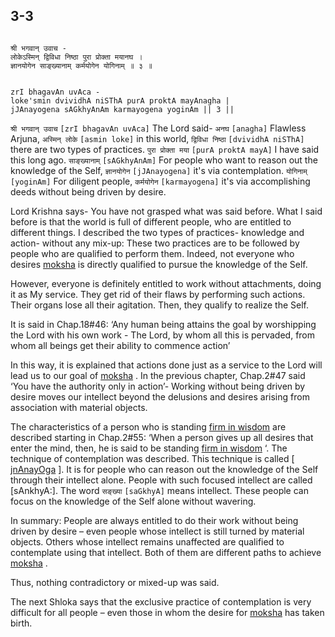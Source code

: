 ## 3-3


```shloka-sa

श्री भगवान् उवाच -
लोकेऽस्मिन् द्विविधा निष्ठा पुरा प्रोक्ता मयानघ ।
ज्ञानयोगेन साङ्ख्यानाम् कर्मयोगेन योगिनाम् ॥ ३ ॥

```
```shloka-sa-hk

zrI bhagavAn uvAca -
loke'smin dvividhA niSThA purA proktA mayAnagha |
jJAnayogena sAGkhyAnAm karmayogena yoginAm || 3 ||

```
`श्री भगवान् उवाच` `[zrI bhagavAn uvAca]` The Lord said-
`अनघ` `[anagha]` Flawless Arjuna, `अस्मिन् लोके` `[asmin loke]` in this world, `द्विविधा निष्ठा` `[dvividhA niSThA]` there are two types of practices. `पुरा प्रोक्ता मया` `[purA proktA mayA]` I have said this long ago. `साङ्ख्यानाम्` `[sAGkhyAnAm]` For people who want to reason out the knowledge of the Self, `ज्ञानयोगेन` `[jJAnayogena]` it's via contemplation. `योगिनाम्` `[yoginAm]` For diligent people, `कर्मयोगेन` `[karmayogena]` it's via accomplishing deeds without being driven by desire.

Lord Krishna says- You have not grasped what was said before. What I said before is that the world is full of different people, who are entitled to different things. I described the two types of practices- knowledge and action- without any mix-up: These two practices are to be followed by people who are qualified to perform them. Indeed, not everyone who desires 
[moksha](Moksha)
 is directly qualified to pursue the knowledge of the Self. 

However, everyone is definitely entitled to work without attachments, doing it as My service. They get rid of their flaws by performing such actions. Their organs lose all their agitation. Then, they qualify to realize the Self.




It is said in Chap.18#46: ‘Any human being attains the goal by worshipping the Lord with his own work - The Lord, by whom all this is pervaded, from whom all beings get their ability to commence action’

In this way, it is explained that actions done just as a service to the Lord will lead us to our goal of 
[moksha](Moksha)
. In the previous chapter, Chap.2#47 said ‘You have the authority only in action’- Working without being driven by desire moves our intellect beyond the delusions and desires arising from association with material objects. 




The characteristics of a person who is standing 
[firm in wisdom](sthitaprajna_xlat)
 are described starting in Chap.2#55: ‘When a person gives up all desires that enter the mind, then, he is said to be standing 
[firm in wisdom](sthitaprajna_xlat)
‘. 
<a name='jnAnayOga_a_defn'></a>
The technique of contemplation was described. This technique is called [
[jnAnayOga](jnAnayOga_a_defn)
]. It is for people who can reason out the knowledge of the Self through their intellect alone. People with such focused intellect are called [sAnkhyA:]. The word 
`सङ्ख्या` `[saGkhyA]`
 means intellect. These people can focus on the knowledge of the Self alone without wavering.

In summary: People are always entitled to do their work without being driven by desire – even people whose intellect is still turned by material objects. Others whose intellect remains unaffected are qualified to contemplate using that intellect. Both of them are different paths to achieve 
[moksha](Moksha)
.

Thus, nothing contradictory or mixed-up was said.

The next Shloka says that the exclusive practice of contemplation is very difficult for all people – even those in whom the desire for 
[moksha](Moksha)
 has taken birth.


